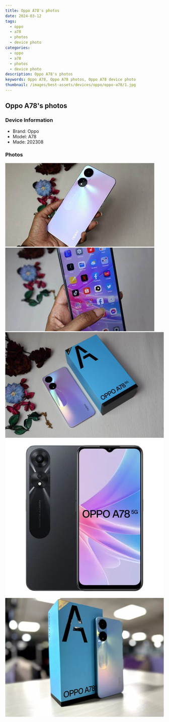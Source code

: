 ```yaml
---
title: Oppo A78's photos
date: 2024-03-12
tags: 
  - oppo
  - a78
  - photos
  - device photo
categories: 
  - oppo
  - a78
  - photos
  - device photo
description: Oppo A78's photos
keywords: Oppo A78, Oppo A78 photos, Oppo A78 device photo
thumbnail: /images/best-assets/devices/oppo/oppo-a78/1.jpg
---
```


## Oppo A78's photos

### Device Information

- Brand: Oppo
- Model: A78
- Made: 202308

### Photos

![/images/best-assets/devices/oppo/oppo-a78/1.jpg](/images/best-assets/devices/oppo/oppo-a78/1.jpg)
![/images/best-assets/devices/oppo/oppo-a78/2.jpg](/images/best-assets/devices/oppo/oppo-a78/2.jpg)
![/images/best-assets/devices/oppo/oppo-a78/3.jpg](/images/best-assets/devices/oppo/oppo-a78/3.jpg)
![/images/best-assets/devices/oppo/oppo-a78/4.jpg](/images/best-assets/devices/oppo/oppo-a78/4.jpg)
![/images/best-assets/devices/oppo/oppo-a78/5.jpg](/images/best-assets/devices/oppo/oppo-a78/5.jpg)
